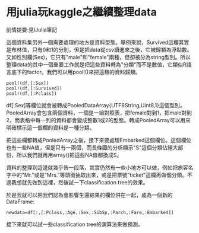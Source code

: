# 用julia玩kaggle之繼續整理data


前情提要:見IJulia筆記

這個資料集另外一個需要處理的地方是資料型態。舉例來說，Survived這欄其實是布林值，只有0和1的分別，但是把data從csv讀進來之後，它被歸類為浮點數。又如性別欄(Sex)，它只有"male"和"female"兩種，但卻被分為string型別。所以整理data的其中一個重要工作就是把這些資料轉為"分類"而不是數值，它類似R語言底下的factor。我們可以用pool!()來把這類的資料歸類。

```
pool!(df,[:Sex])
pool!(df,[:Survived])
pool!(df,[:Pclass])
```
df[:Sex]等欄位就會被轉成PooledDataArray{UTF8String,Uint8,1}這個型別。PooledArray會包含兩個資料，一個是一組對照表，把female對到1，把male對到2，而表格中每一列的資料都會變成整數1或2的型態。轉成PooledArray可以用來明確標示這一個欄的資料是一種分類。

把這些欄都轉成PooledArray之後，接下來要處理Embarked這個欄位。這個欄位也有一些NA值，但是只有一兩個，而長條圖的分析顯示"S"這個分類佔絕大部份，所以我們就再用array()把這些NA值都換成S。


資料的整理到這邊就幾乎告一段落，其實仍然有一些小地方可以做，例如把旅客名字中的"Mr."或是"Mrs."等頭銜抽取出來，或是把票號"ticket"這欄再做個分類。不過我想就先做到這裡，然後試一下classification tree的效果。

於是我就可以把我們認為會影響生還結果的欄位併在一起，成為一個新的DataFrame:

```
newdata=df[:,[:Pclass,:Age,:Sex,:SibSp,:Parch,:Fare,:Embarked]]
```

接下來就可以試一些classification tree的演算法來做預測。

